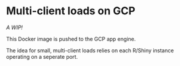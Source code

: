 # Multi-client loads on GCP

*A WIP!*

This Docker image is pushed to the GCP app engine.  

The idea for small, multi-client loads relies on each R/Shiny instance operating on a seperate port.
